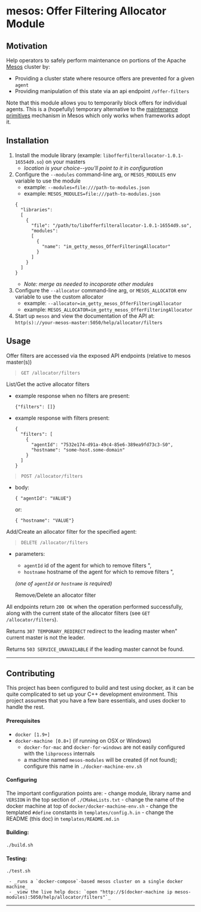 mesos: Offer Filtering Allocator Module
===

Motivation
---

Help operators to safely perform maintenance on portions of the Apache [Mesos](http://mesos.apache.org/documentation/latest/) cluster by:
- Providing a cluster state where resource offers are prevented for a given `agent`
- Providing manipulation of this state via an api endpoint `/offer-filters`

Note that this module allows you to temporarily block offers for individual agents.
This is a (hopefully) temporary alternative to the [maintenance primitives](http://mesos.apache.org/documentation/latest/maintenance/)
mechanism in Mesos which only works when frameworks adopt it.

Installation
---

1. Install the module library (example: `libofferfilterallocator-1.0.1-16554d9.so`) on your masters
   - _location is your choice--you'll point to it in configuration_
2. Configure the `--modules` command-line arg, or `MESOS_MODULES` env variable to use the module
   - example: `--modules=file:///path-to-modules.json`
   - example: `MESOS_MODULES=file:///path-to-modules.json`
    ```
    {
      "libraries":
      [
        {
          "file": "/path/to/libofferfilterallocator-1.0.1-16554d9.so",
          "modules":
          [
            {
              "name": "im_getty_mesos_OfferFilteringAllocator"
            }
          ]
        }
      ]
    }
    ```
   - _Note: merge as needed to incoporate other modules_
3. Configure the `--allocator` command-line arg, or `MESOS_ALLOCATOR` env variable to use the custom allocator
   - example: `--allocator=im_getty_mesos_OfferFilteringAllocator`
   - example: `MESOS_ALLOCATOR=im_getty_mesos_OfferFilteringAllocator`
4. Start up `mesos` and view the documentation of the API at: `http(s)://your-mesos-master:5050/help/allocator/filters`

Usage
---

  Offer filters are accessed via the exposed API endpoints (relative to mesos master(s))

  > `GET /allocator/filters`

  List/Get the active allocator filters

  - example response when no filters are present:
    ```
    {"filters": []}
    ```

  - example response with filters present:
    ```
    {
      "filters": [
        {
          "agentId": "7532e174-d91a-49c4-85e6-389ea9fd73c3-S0",
          "hostname": "some-host.some-domain"
        }
      ]
    }
    ```

  > `POST /allocator/filters`
  - body:
    ```
    { "agentId": "VALUE"}
    ```
      or:
    ```
    { "hostname": "VALUE"}
    ```

  Add/Create an allocator filter for the specified agent:

  > `DELETE /allocator/filters`
  - parameters:
     - `agentId` id of the agent for which to remove filters ",
     - `hostname` hostname of the agent for which to remove filters ",

    _(one of `agentId` or `hostname` is required)_

    Remove/Delete an allocator filter

  All endpoints return `200 OK` when the operation performed successfully,
  along with the current state of the allocator filters (see `GET /allocator/filters`).

  Returns `307 TEMPORARY_REDIRECT` redirect to the leading master when"
  current master is not the leader.

  Returns `503 SERVICE_UNAVAILABLE` if the leading master cannot be found.

---


Contributing
---
   This project has been configured to build and test using docker, as it can be quite complicated to set up your C++ development environment.
   This project assumes that you have a few bare essentials, and uses docker to handle the rest.

   #### Prerequisites
   - `docker [1.9+]`
   - `docker-machine [0.8+]` (if running on OSX or Windows)
       - `docker-for-mac` and `docker-for-windows` are not easily configured with the `libprocess` internals
       - a machine named `mesos-modules` will be created (if not found); configure this name in `./docker-machine-env.sh`



   #### Configuring

   The important configuration points are:
     - change module, library name and `VERSION` in the top section of `./CMakeLists.txt`
     - change the name of the docker machine at top of `docker/docker-machine-env.sh`
     - change the templated `#define` constants in `templates/config.h.in`
     - change the README (this doc) in `templates/README.md.in`

   #### Building:
   ```
   ./build.sh
   ```

   #### Testing:
   ```
   ./test.sh
   ```
     - _runs a `docker-compose`-based mesos cluster on a single docker machine_
     - _view the live help docs: `open "http://$(docker-machine ip mesos-modules):5050/help/allocator/filters"`_

----
